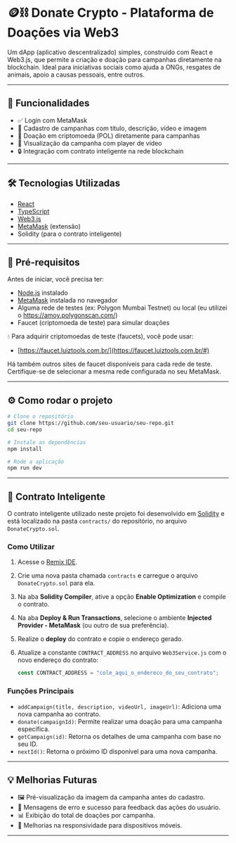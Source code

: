 # 🪙⛓️ Donate Crypto - Plataforma de Doações via Web3

Um dApp (aplicativo descentralizado) simples, construído com React e Web3.js, que permite a criação e doação para campanhas diretamente na blockchain. Ideal para iniciativas sociais como ajuda a ONGs, resgates de animais, apoio a causas pessoais, entre outros.

---

## 🚀 Funcionalidades

- ✅ Login com MetaMask
- 📝 Cadastro de campanhas com título, descrição, vídeo e imagem
- 💸 Doação em criptomoeda (POL) diretamente para campanhas
- 🎥 Visualização da campanha com player de vídeo
- 🔒 Integração com contrato inteligente na rede blockchain

---

## 🛠️ Tecnologias Utilizadas

- [React](https://reactjs.org/)
- [TypeScript](https://www.typescriptlang.org/)
- [Web3.js](https://web3js.readthedocs.io/)
- [MetaMask](https://metamask.io/) (extensão)
- Solidity (para o contrato inteligente)

---

## 🧪 Pré-requisitos

Antes de iniciar, você precisa ter:

- [Node.js](https://nodejs.org/en/) instalado
- [MetaMask](https://metamask.io/) instalada no navegador
- Alguma rede de testes (ex: Polygon Mumbai Testnet) ou local (eu utilizei o https://amoy.polygonscan.com/)
- Faucet (criptomoeda de teste) para simular doações

💧 Para adquirir criptomoedas de teste (faucets), você pode usar:

- [https://faucet.luiztools.com.br/](https://faucet.luiztools.com.br/#)

Há também outros sites de faucet disponíveis para cada rede de teste. Certifique-se de selecionar a mesma rede configurada no seu MetaMask.

---

## ⚙️ Como rodar o projeto

```bash
# Clone o repositório
git clone https://github.com/seu-usuario/seu-repo.git
cd seu-repo

# Instale as dependências
npm install

# Rode a aplicação
npm run dev
```

---

## 🔗 Contrato Inteligente

O contrato inteligente utilizado neste projeto foi desenvolvido em [Solidity](https://soliditylang.org/) e está localizado na pasta `contracts/` do repositório, no arquivo `DonateCrypto.sol`.

### Como Utilizar

1.  Acesse o [Remix IDE](https://remix.ethereum.org/).
2.  Crie uma nova pasta chamada `contracts` e carregue o arquivo `DonateCrypto.sol` para ela.
3.  Na aba **Solidity Compiler**, ative a opção **Enable Optimization** e compile o contrato.
4.  Na aba **Deploy & Run Transactions**, selecione o ambiente **Injected Provider - MetaMask** (ou outro de sua preferência).
5.  Realize o **deploy** do contrato e copie o endereço gerado.
6.  Atualize a constante `CONTRACT_ADDRESS` no arquivo `Web3Service.js` com o novo endereço do contrato:

    ```javascript
    const CONTRACT_ADDRESS = "cole_aqui_o_endereco_do_seu_contrato";
    ```

### Funções Principais

* `addCampaign(title, description, videoUrl, imageUrl)`: Adiciona uma nova campanha ao contrato.
* `donate(campaignId)`: Permite realizar uma doação para uma campanha específica.
* `getCampaign(id)`: Retorna os detalhes de uma campanha com base no seu ID.
* `nextId()`: Retorna o próximo ID disponível para uma nova campanha.

---

## 💡 Melhorias Futuras

* ️🖼️ Pré-visualização da imagem da campanha antes do cadastro.
* 🔔 Mensagens de erro e sucesso para feedback das ações do usuário.
* 📊 Exibição do total de doações por campanha.
* 📱 Melhorias na responsividade para dispositivos móveis.

---
```

